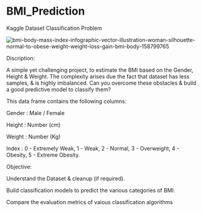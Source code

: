 # BMI_Prediction
Kaggle Dataset Classification Problem


![bmi-body-mass-index-infographic-vector-illustration-woman-silhouette-normal-to-obese-weight-weight-loss-gain-bmi-body-158799765](https://user-images.githubusercontent.com/77392594/154494125-da57fd2a-4ff9-4ab0-b1dc-f7c8a54922a0.jpg)

Discription:

A simple yet challenging project, to estimate the BMI based on the Gender, Height & Weight.
The complexity arises due the fact that dataset has less samples, & is highly imbalanced.
Can you overcome these obstacles & build a good predictive model to classify them?

This data frame contains the following columns:

Gender : Male / Female

Height : Number (cm)

Weight : Number (Kg)

Index :
0 - Extremely Weak,
1 - Weak,
2 - Normal,
3 - Overweight,
4 - Obesity,
5 - Extreme Obesity.

Objective:

Understand the Dataset & cleanup (if required).

Build classification models to predict the various categories of BMI.

Compare the evaluation metrics of vaious classification algorithms
